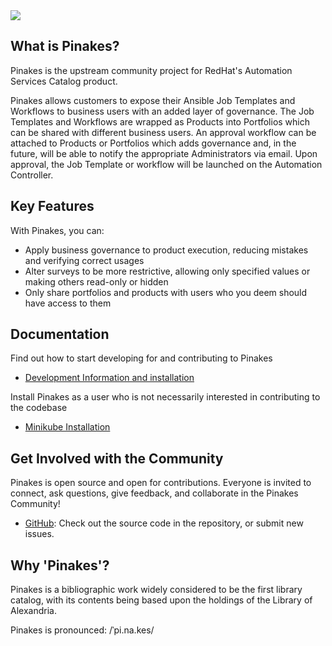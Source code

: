 <img src="https://github.com/ansible/pinakes/blob/devel/docs/logo-masthead.svg"/>

## What is Pinakes?

Pinakes is the upstream community project for RedHat's Automation Services Catalog product.

Pinakes allows customers to expose their Ansible Job Templates and Workflows to business users with an added layer of governance. The Job Templates and Workflows are wrapped as Products into Portfolios which can be shared with different business users. An approval workflow can be attached to Products or Portfolios which adds governance and, in the future, will be able to notify the appropriate Administrators via email. Upon approval, the Job Template or workflow will be launched on the Automation Controller.


## Key Features

With Pinakes, you can:
* Apply business governance to product execution, reducing mistakes and verifying correct usages
* Alter surveys to be more restrictive, allowing only specified values or making others read-only or hidden
* Only share portfolios and products with users who you deem should have access to them

## Documentation

Find out how to start developing for and contributing to Pinakes
  - [Development Information and installation](https://github.com/ansible/pinakes/blob/devel/docs/DEV_INSTALL.md)

Install Pinakes as a user who is not necessarily interested in contributing to the codebase
  - [Minikube Installation](https://github.com/ansible/pinakes/blob/devel/docs/MINIKUBE.md)
  

## Get Involved with the Community

Pinakes is open source and open for contributions. Everyone is invited to connect, ask questions, give feedback, and collaborate in the Pinakes Community!

* [GitHub](https://github.com/ansible/pinakes): Check out the source code in the repository, or submit new issues.

## Why 'Pinakes'?

Pinakes is a bibliographic work widely considered to be the first library catalog, with its contents being based upon the holdings of the Library of Alexandria.

Pinakes is pronounced: /ˈpi.na.kes/

